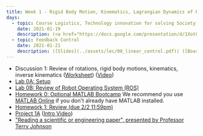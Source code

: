 ```yaml
---
title: Week 1 - Rigid Body Motion, Kinematics, Lagrangian Dynamics of Robots (Review of C106A/206A)
days:
  - topic: Course Logistics, Technology innovation for solving Society’s most pressing problems 
    date: 2021-01-19
    description: (<a href="https://docs.google.com/presentation/d/1Xot0PFB1am3ybAAIHTsiAzNhGziUu5YYtfAG3I3vdXw/edit?usp=sharing">Logistics Slides</a>) (<a href="https://drive.google.com/drive/folders/1DtSSz8ovzeV_ecbUtgbhfxz5qNQoQ9Z4?usp=sharing">Slides</a>) (<a href="https://youtu.be/gjzLyhPttbk">Video</a>) ([Scribe Notes](../assets/scribe/scribe_lec1.pdf)) <br /> Reading - MLS 2.1-2.5, 3.1-3.3 <br /> Optional Reading - MLS Appendix A.3
  - topic: Feedback Control
    date: 2021-01-21
    description: ([Slides](../assets/lec/08_linear_control.pdf)) ([Boardwork](../assets/lec/lec2_boardwork.pdf)) (<a href="https://youtu.be/rtw__vVCfUI">Video</a>) ([Scribe Notes](../assets/scribe/scribe_lec2.pdf)) <br /> Reading - MLS Ch 3.4, 4.1-4.3
---
```


- Discussion 1: Review of rotations, rigid body motions, kinematics, inverse kinematics ([Worksheet](../assets/discussions/106B_Dis_1_Worksheet.pdf)) (<a href="https://youtu.be/LNzsrUsQsZ4">Video</a>)
- <a href="https://www.notion.so/C106B-Lab-0A-Setting-up-Your-Virtual-Machine-21d0646c716547c5891e3ea93d4733a2">Lab 0A: Setup</a>
- [Lab 0B: Review of Robot Operating System (ROS)](../assets/projects/proj0.pdf)
- [Homework 0: Optional MATLAB Bootcamp](../assets/hw/hw0.zip) We recommend you use <a href=" matlab.mathworks.com">MATLAB Online</a> if you don't already have MATLAB installed. 
- [Homework 1: Review (due 2/2 11:59pm)](../assets/hw/hw1.zip)
- [Project 1A](../assets/projects/106B_Project_1_Doc.pdf) (<a href="https://youtu.be/6UcKwnWiIN8">Intro Video</a>)
- <a href="https://youtu.be/0nwFSCAacWk">"Reading a scientific or engineering paper", presented by Professor Terry Johnson</a>
